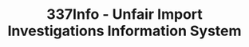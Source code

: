 ---
bigquery: https://console.cloud.google.com/bigquery?p=patents-public-data&d=usitc_investigations&page=dataset&project=sheets-management-319211
citation: US International Trade Commission 337Info Unfair Import Investigations Information
  System
contributors: US International Trade Comission
cost: None
description: US International Trade Commission 337Info Unfair Import Investigations
  Information System contains data on investigations done under Section 337. Section
  337 declares the infringement of certain statutory intellectual property rights
  and other forms of unfair competition in import trade to be unlawful practices.
  Most Section 337 investigations involve allegations of patent or registered trademark
  infringement.
documentation: FAQ and tutorial available on the site
last_edit: Mon, 04 Apr 2022 19:10:40 GMT
location: https://pubapps2.usitc.gov/337external/
maintained_by: US International Trade Comission
schema_fields: '[''title'', ''scheduledStartDateEvidHear'', ''startDateMarkmanHearing'',
  ''currentActiveALJ'', ''copyrightNumbers'', ''invUnfairAct'', ''docketNo'', ''investigationTermDate'',
  ''complainant'', ''teoProceedingInvolved'', ''ouiiParticipation'', ''finalIdOnViolationDue'',
  ''actualStartDateEvidHear'', ''teoIdIssueDate'', ''issueDateOtherNonFinal'', ''dateComplaintFiled'',
  ''dateCreated'', ''endDateMarkmanHearing'', ''finalDetViolation'', ''internalRemand'',
  ''respondent'', ''teoIdDueDate'', ''targetDate'', ''investigationNo'', ''publication_number'',
  ''ouiiAttorney'', ''actualEndDateEvidHear'', ''trademarkNumbers'', ''finalDetNoViolation'',
  ''htsNumbers'', ''aljAssigned'', ''gcAttorney'', ''lastUpdated'', ''teoReliefGranted'',
  ''dateOfPublicationFrNotice'', ''id'', ''scheduledEndDateEvidHear'', ''finalIdOnViolationIssue'',
  ''patentNumber'', ''patentNumbers'', ''cafcAppeals'', ''investigationType'', ''reportingRequirements'',
  ''markmanHearing'', ''currentStatus'']'
shortname: unfair_import_investigations
tags:
- import
- legal
- trade
timeframe: 2008-2021 (prior to 2008 downloadable as a JSON file)
title: 337Info - Unfair Import Investigations Information System
uuid: 2721f5ec-e599-4890-9265-9706719fc71e
---